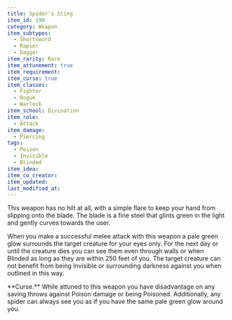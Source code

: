 ```yaml
---
title: Spider's Sting
item_id: 199
category: Weapon
item_subtypes: 
  - Shortsword
  - Rapier
  - Dagger
item_rarity: Rare
item_attunement: true
item_requirement: 
item_curse: true
item_classes: 
  - Fighter
  - Rogue
  - Warlock
item_school: Divination
item_role: 
  - Attack
item_damage: 
  - Piercing
tags:
  - Poison
  - Invisible
  - Blinded
item_idea: 
item_co_creator: 
item_updated: 
last_modified_at: 
---
```


This weapon has no hilt at all, with a simple flare to keep your hand from slipping onto the blade. The blade is a fine steel that glints green in the light and gently curves towards the user.

When you make a successful melee attack with this weapon a pale green glow surrounds the target creature for your eyes only. For the next day or until the creature dies you can see them even through walls or when Blinded as long as they are within 250 feet of you. The target creature can not benefit from being Invisible or surrounding darkness against you when outlined in this way.

<div class="curse">
**Curse.** While attuned to this weapon you have disadvantage on any saving throws against Poison damage or being Poisoned. Additionally, any spider can always see you as if you have the same pale green glow around you.
</div>

